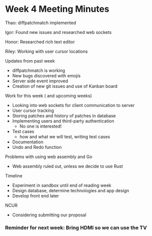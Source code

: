 # Week 4 Meeting Minutes


Thao: diffpatchmatch implemented

Igor: Found new issues and researched web sockets

Honor: Researched rich text editor

Riley: Working with user cursor locations

Updates from past week
  * diffpatchmatch is working
  * New bugs discovered with emojis
  * Server side event improved
  * Creation of new git issues and use of Kanban board

Work for this week ( and upcoming weeks)
  * Looking into web sockets for client communication to server
  * User cursor tracking
  * Storing patches and history of patches in database
  * Implementing users and third-party authentication
	  * No one is interested!
  * Test cases
    * how and what we will test, writing test cases
  * Documentation
  * Undo and Redo function

Problems with using web assembly and Go
  * Web assembly ruled out, unless we decide to use Rust

Timeline
  * Experiment in sandbox until end of reading week
  * Design database, determine technologies and app design 
  * Develop front end later

NCUR
  * Considering submitting our proposal

### Reminder for next week: Bring HDMI so we can use the TV
